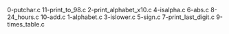 0-putchar.c  11-print_to_98.c  2-print_alphabet_x10.c  4-isalpha.c  6-abs.c               8-24_hours.c
10-add.c     1-alphabet.c      3-islower.c             5-sign.c     7-print_last_digit.c  9-times_table.c
